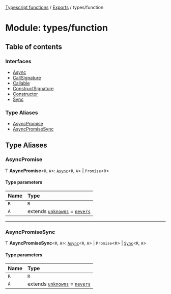 [Typescript functions](../index.md) / [Exports](../modules.md) / types/function

# Module: types/function

## Table of contents

### Interfaces

- [Async](../interfaces/types_function.Async.md)
- [CallSignature](../interfaces/types_function.CallSignature.md)
- [Callable](../interfaces/types_function.Callable.md)
- [ConstructSignature](../interfaces/types_function.ConstructSignature.md)
- [Constructor](../interfaces/types_function.Constructor.md)
- [Sync](../interfaces/types_function.Sync.md)

### Type Aliases

- [AsyncPromise](types_function.md#asyncpromise)
- [AsyncPromiseSync](types_function.md#asyncpromisesync)

## Type Aliases

### AsyncPromise

Ƭ **AsyncPromise**<`R`, `A`\>: [`Async`](../interfaces/types_function.Async.md)<`R`, `A`\> \| `Promise`<`R`\>

#### Type parameters

| Name | Type |
| :------ | :------ |
| `R` | `R` |
| `A` | extends [`unknowns`](types_core.md#unknowns) = [`nevers`](types_core.md#nevers) |

___

### AsyncPromiseSync

Ƭ **AsyncPromiseSync**<`R`, `A`\>: [`Async`](../interfaces/types_function.Async.md)<`R`, `A`\> \| `Promise`<`R`\> \| [`Sync`](../interfaces/types_function.Sync.md)<`R`, `A`\>

#### Type parameters

| Name | Type |
| :------ | :------ |
| `R` | `R` |
| `A` | extends [`unknowns`](types_core.md#unknowns) = [`nevers`](types_core.md#nevers) |
